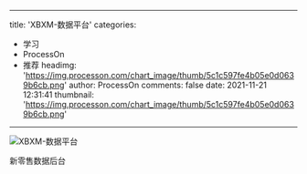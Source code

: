 
---
title: 'XBXM-数据平台'
categories: 
 - 学习
 - ProcessOn
 - 推荐
headimg: 'https://img.processon.com/chart_image/thumb/5c1c597fe4b05e0d0639b6cb.png'
author: ProcessOn
comments: false
date: 2021-11-21 12:31:41
thumbnail: 'https://img.processon.com/chart_image/thumb/5c1c597fe4b05e0d0639b6cb.png'
---

<div>   
<img class="thumb" alt="XBXM-数据平台" src="https://img.processon.com/chart_image/thumb/5c1c597fe4b05e0d0639b6cb.png" referrerpolicy="no-referrer">
<p>新零售数据后台</p>  
</div>
            